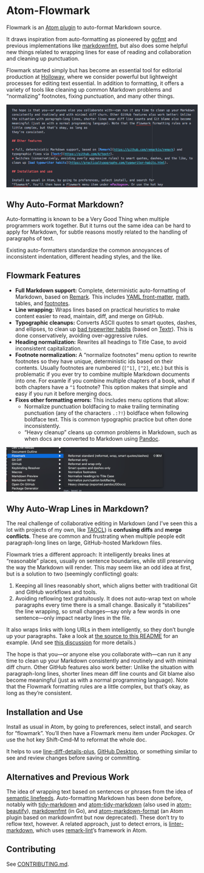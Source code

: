 # Atom-Flowmark

Flowmark is an [Atom plugin](https://atom.io/packages) to auto-format Markdown source.

It draws inspiration from auto-formatting as pioneered by
[gofmt](https://utcc.utoronto.ca/~cks/space/blog/programming/GoWhyGofmtAccepted) and previous
implementations like [markdownfmt](https://github.com/shurcooL/markdownfmt), but also does
some helpful new things related to wrapping lines for ease of reading and collaboration
and cleaning up punctuation.

Flowmark started simply but has become an essential tool for editorial production at
[Holloway](https://www.holloway.com/), where we consider powerful but lightweight processes
for editing text essential.
In addition to formatting, it offers a variety of tools like cleaning up common Markdown
problems and “normalizing” footnotes, fixing punctuation, and many other things.

![Auto-format selection](images/screenshot.gif)

## Why Auto-Format Markdown?

Auto-formatting is known to be a Very Good Thing when multiple programmers work together.
But it turns out the same idea can be hard to apply for Markdown, for subtle reasons
mostly related to the handling of paragraphs of text.

Existing auto-formatters standardize the common annoyances of inconsistent indentation,
different heading styles, and the like.

## Flowmark Features

- **Full Markdown support:**
  Complete, deterministic auto-formatting of Markdown, based on
  [Remark](https://github.com/remarkjs/remark). This includes
  [YAML front-matter](https://jekyllrb.com/docs/front-matter/),
  [math](https://github.com/remarkjs/remark-math), tables, and
  [footnotes](https://www.markdownguide.org/extended-syntax/#footnotes).
- **Line wrapping:**
  Wraps lines based on practical heuristics to make content easier to read, maintain, diff,
  and merge on GitHub.
- **Typographic cleanups:**
  Converts ASCII quotes to smart quotes, dashes, and ellipses, to clean up
  [bad typewriter habits](https://practicaltypography.com/typewriter-habits.html) (based on
  [Textr](https://github.com/A/textr)). This is done conservatively, avoiding over-aggressive
  rules.
- **Heading normalization:**
  Rewrites all headings to Title Case, to avoid inconsistent capitalization.
- **Footnote normalization:**
  A “normalize footnotes” menu option to rewrite footnotes so they have unique,
  deterministic ids based on their contents.
  Usually footnotes are numbered (`[^1]`, `[^2]`, etc.)
  but this is problematic if you ever try to combine multiple Markdown documents into one.
  For examle if you combine multiple chapters of a book, what if both chapters have a `^1`
  footnote? This option makes that simple and easy if you run it before merging docs.
- **Fixes other formatting errors:**
  This includes menu options that allow:
  - Normalize punctuation boldfacing to make trailing terminating punctuation (any of the
    characters `.:?!`) boldface when following boldface text.
    This is common typographic practice but often done inconsistently.
  - “Heavy cleanup” cleans up common problems in Markdown, such as when docs are converted to
    Markdown using [Pandoc](https://pandoc.org/).

![Flowmark menu](images/flowmark-menu.png)

## Why Auto-Wrap Lines in Markdown?

The real challenge of collaborative editing in Markdown (and I’ve seen this a lot with
projects of my own, like [TAOCL](https://github.com/jlevy/the-art-of-command-line)) is
**confusing diffs** and **merge conflicts**. These are common and frustrating when multiple
people edit paragraph-long lines on large, GitHub-hosted Markdown files.

Flowmark tries a different approach:
It intelligently breaks lines at “reasonable” places, usually on sentence boundaries,
while still preserving the way the Markdown will render.
This may seem like an odd idea at first, but is a solution to two (seemingly conflicting)
goals:

1. Keeping all lines reasonably short, which aligns better with traditional Git and GitHub
   workflows and tools.
2. Avoiding reflowing text gratuitously.
   It does not auto-wrap text on whole paragraphs every time there is a small change.
   Basically it “stabilizes” the line wrapping, so small changes—say only a few words in one
   sentence—only impact nearby lines in the file.

It also wraps links with long URLs in them intelligently, so they don’t bungle up your
paragraphs. Take a look at
[the source to this README](https://github.com/jlevy/atom-flowmark/blame/master/README.md) for
an example. (And see [this discussion](https://github.com/shurcooL/markdownfmt/issues/17) for
more details.)

The hope is that you—or anyone else you collaborate with—can run it any time to clean up
your Markdown consistently and routinely and with minimal diff churn.
Other GitHub features also work better:
Unlike the situation with paragraph-long lines, shorter lines mean diff line counts and
Git blame also become meaningful (just as with a normal programming language).
Note that the Flowmark formatting rules are a little complex, but that’s okay, as long as
they’re consistent.

## Installation and Use

Install as usual in Atom, by going to preferences, select install, and search for
“flowmark”. You’ll then have a Flowmark menu item under *Packages*. Or use the hot key
Shift-Cmd-M to reformat the whole doc.

It helps to use [line-diff-details-plus](https://atom.io/packages/line-diff-details-plus),
[GitHub Desktop](https://desktop.github.com/), or something similar to see and review changes
before saving or committing.

## Alternatives and Previous Work

The idea of wrapping text based on sentences or phrases from the idea of
[semantic linefeeds](http://rhodesmill.org/brandon/2012/one-sentence-per-line/).
Auto-formatting Markdown has been done before, notably with
[tidy-markdown](https://github.com/slang800/tidy-markdown) and
[atom-tidy-markdown](https://github.com/slang800/atom-tidy-markdown) (also used in
[atom-beautify](https://github.com/Glavin001/atom-beautify)),
[markdownfmt](https://github.com/shurcooL/markdownfmt) (in Go), and
[atom-markdown-format](https://github.com/shurcooL-legacy/atom-markdown-format) (an Atom
plugin based on markdownfmt but now deprecated).
These don’t try to reflow text, however.
A related approach, just to detect errors, is
[linter-markdown](https://github.com/AtomLinter/linter-markdown), which uses
[remark-lint](https://github.com/remarkjs/remark-lint)’s framework in Atom.

## Contributing

See [CONTRIBUTING.md](CONTRIBUTING.md).
